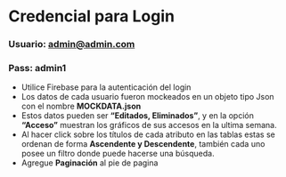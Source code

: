 # Credencial para Login

### Usuario: admin@admin.com

### Pass: admin1

- Utilice Firebase para la autenticación del login
- Los datos de cada usuario fueron mockeados en un objeto tipo Json con el nombre **MOCKDATA.json**
- Estos datos pueden ser **“Editados, Eliminados”**, y en la opción **“Acceso”** muestran los gráficos de sus accesos en la ultima semana.
- Al hacer click sobre los títulos de cada atributo en las tablas estas se ordenan de forma **Ascendente y Descendente**, también cada uno posee un filtro donde puede hacerse una búsqueda.
- Agregue **Paginación** al pie de pagina
